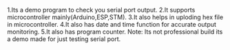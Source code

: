 1.Its a demo program to check you serial port output.
2.It supports microcontroller mainly(Arduino,ESP,STM).
3.It also helps in uploding hex file in microcontroller.
4.It also has date and time function for accurate output monitoring.
5.It also has program counter.
Note: Its not professional build its a demo made for just testing serial port.
